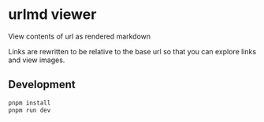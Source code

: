 # urlmd viewer

View contents of url as rendered markdown

Links are rewritten to be relative to the base url so that you can explore links and view images.

## Development

```bash
pnpm install
pnpm run dev
```
